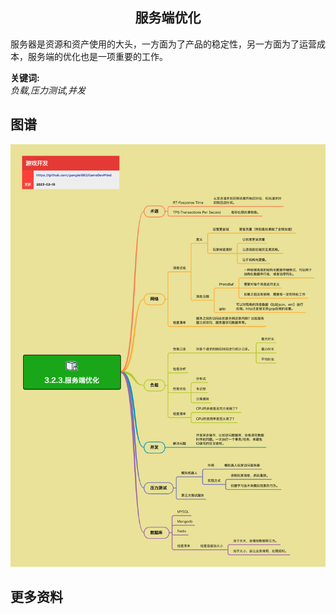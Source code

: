 <h2 align="center">服务端优化</h2>
<p>
服务器是资源和资产使用的大头，一方面为了产品的稳定性，另一方面为了运营成本，服务端的优化也是一项重要的工作。
</p>

**关键词:**<br/> 
*负载,压力测试,并发*

## 图谱
![图片加载中...](../../exports/3.2.3.服务端优化.png?raw=true)

## 更多资料
